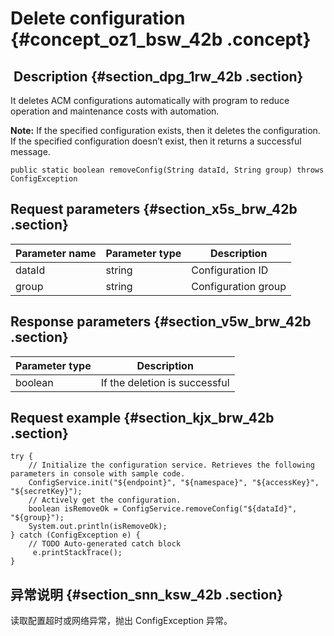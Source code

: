 # Delete configuration {#concept_oz1_bsw_42b .concept}

##  Description {#section_dpg_1rw_42b .section}

It deletes ACM configurations automatically with program to reduce operation and maintenance costs with automation.

**Note:** If the specified configuration exists, then it deletes the configuration. If the specified configuration doesn’t exist, then it returns a successful message.

```
public static boolean removeConfig(String dataId, String group) throws ConfigException
```

## Request parameters {#section_x5s_brw_42b .section}

|Parameter name|Parameter type|Description|
|--------------|--------------|-----------|
|dataId|string|Configuration ID|
|group|string|Configuration group|

## Response parameters {#section_v5w_brw_42b .section}

|Parameter type|Description|
|--------------|-----------|
|boolean|If the deletion is successful|

## Request example {#section_kjx_brw_42b .section}

```
try {
    // Initialize the configuration service. Retrieves the following parameters in console with sample code.
    ConfigService.init("${endpoint}", "${namespace}", "${accessKey}", "${secretKey}");
    // Actively get the configuration.
    boolean isRemoveOk = ConfigService.removeConfig("${dataId}", "${group}");
    System.out.println(isRemoveOk);
} catch (ConfigException e) {
    // TODO Auto-generated catch block
     e.printStackTrace();
}
```

## 异常说明 {#section_snn_ksw_42b .section}

读取配置超时或网络异常，抛出 ConfigException 异常。

